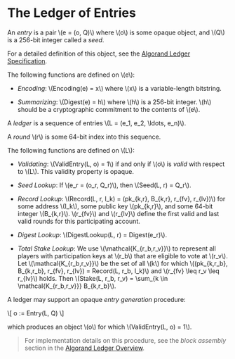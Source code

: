 # The Ledger of Entries

An _entry_ is a pair \\(e = (o, Q)\\) where \\(o\\) is some opaque object, and
\\(Q\\) is a 256-bit integer called a _seed_.

For a detailed definition of this object, see the [Algorand Ledger Specification](./ledger.md).

The following functions are defined on \\(e\\):

- _Encoding_: \\(Encoding(e) = x\\) where \\(x\\) is a variable-length bitstring.

- _Summarizing_: \\(Digest(e) = h\\) where \\(h\\) is a 256-bit integer. \\(h\\)
should be a cryptographic commitment to the contents of \\(e\\).

A _ledger_ is a sequence of entries \\(L = (e_1, e_2, \ldots, e_n)\\).

A _round_ \\(r\\) is some 64-bit index into this sequence.

The following functions are defined on \\(L\\):

- _Validating_: \\(ValidEntry(L, o) = 1\\) if and only if \\(o\\) is _valid_ with
respect to \\(L\\). This validity property is opaque.

- _Seed Lookup_: If \\(e_r = (o_r, Q_r)\\), then \\(Seed(L, r) = Q_r\\).

- _Record Lookup_: \\(Record(L, r, I_k) = (pk_{k,r}, B_{k,r}, r_{fv}, r_{lv})\\)
for some address \\(I_k\\), some public key \\(pk_{k,r}\\), and some 64-bit integer
\\(B_{k,r}\\). \\(r_{fv}\\) and \\(r_{lv}\\) define the first valid and last valid
rounds for this participating account.

- _Digest Lookup_: \\(DigestLookup(L, r) = Digest(e_r)\\).

- _Total Stake Lookup_: We use \\(\mathcal{K_{r_b,r_v}}\\) to represent all players
with participation keys at \\(r_b\\) that are eligible to vote at \\(r_v\\). Let
\\(\mathcal{K_{r_b,r_v}}\\) be the set of all \\(k\\) for which \\((pk_{k,r_b},
B_{k,r_b}, r_{fv}, r_{lv}) = Record(L, r_b, I_k)\\) and \\(r_{fv} \leq r_v \leq
r_{lv}\\) holds. Then \\(Stake(L, r_b, r_v) = \sum_{k \in \mathcal{K_{r_b,r_v}}}
B_{k,r_b}\\).

A ledger may support an opaque _entry generation_ procedure:

\\[
o := Entry(L, Q)
\\]

which produces an object \\(o\\) for which \\(ValidEntry(L, o) = 1\\).

> For implementation details on this procedure, see the _block assembly_ section
> in the [Algorand Ledger Overview](./ledger-overview.md).